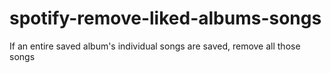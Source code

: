 # spotify-remove-liked-albums-songs
If an entire saved album's individual songs are saved, remove all those songs
